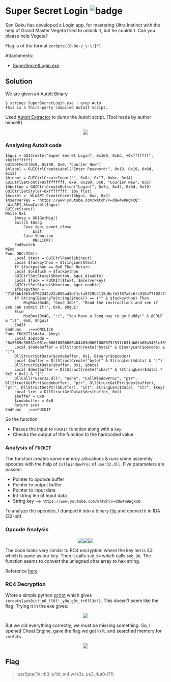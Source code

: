 # Super Secret Login ![badge](https://img.shields.io/badge/Post%20CTF-Writeup-success)

Son Goku has developed a Login app, for mastering Ultra Instinct with the help of Grand Master Vegeta tried to unlock it, but he couldn't. Can you please help Vegeta?

Flag is of the format `zer0pts{[0-9a-z_\-\!]*}`

Attachments:
* [SuperSecretLogin.exe](./SuperSecretLogin.exe)

## Solution
We are given an AutoIt Binary
```
$ strings SuperSecretLogin.exe | grep Auto
This is a third-party compiled AutoIt script.
```
Used [AutoIt Extractor](https://gitlab.com/x0r19x91/autoit-extractor) to dump the AutoIt script. (Tool made by author himself)

<p align="center"><img src="extract.png"></p>

### Analysing AutoIt code
```autoit
$hgui = GUICreate("Super Secret Login", 0x160, 0x6d, +0xffffffff, +0xffffffff)
GUISetFont(0x9, 0x190, 0x0, "Courier New")
$hlabel = GUICtrlCreateLabel("Enter Password:", 0x19, 0x19, 0x6d, 0x12)
$hinput = GUICtrlCreateInput("", 0x8c, 0x17, 0xbc, 0x14)
GUICtrlSetFont(+0xffffffff, 0x9, 0x190, 0x0, "Courier New", 0x5)
$hbutton = GUICtrlCreateButton("Login!", 0x7a, 0x47, 0x6d, 0x19)
GUICtrlSetStyle(+0xffffffff, $bs_flat)
$hcaret = _WinAPI_CreateCaret($hgui, 0xa, 0x2)
$mserverkey = "https://www.youtube.com/watch?v=dQw4w9WgXcQ"
_WinAPI_ShowCaret($hgui)
GUISetState()
While 0x1
    $hmsg = GUIGetMsg()
    Switch $hmsg
        Case $gui_event_close
            Exit
        Case $hbutton
            ONCLICK()
    EndSwitch
WEnd
Func ONCLICK()
    Local $text = GUICtrlRead($hinput)
    Local $fuckpython = StringLen($text)
    If $fuckpython == 0x0 Then Return
    Local $oldfuck = $fuckpython
    GUICtrlSetState($hbutton, $gui_disable)
    Local $fuck = FUCKIT($text, $mserverkey)
    GUICtrlSetState($hbutton, $gui_enable)
    $fuckpython = "7188bb1563e5702342e22a856ad3df1cfa9729b4115d8cfb1f07a0c6fc916477f02f77d656834379b32e"
    If String(BinaryToString($fuck)) == ("" & $fuckpython) Then
        MsgBox(0x40, "Good Job!", "Read the instructions and see if you can submit It!", 0x0, $hgui)
    Else
        MsgBox(0x40, ":(", "You have a long way to go buddy!" & @CRLF & ":(", 0x0, $hgui)
    EndIf
EndFunc   ;==>ONCLICK
Func FUCKIT($data, $key)
    Local $opcode = "0x5589e56031c081ec00010000880404403d0001000075f531f631db0fb6043401c389f0b92b00000031d2f7f18b45140fbe0c1001cb0fb6db8a0c348a041c880434880c1c83c60181fe0001000075cc31f631d231c942460fb6d28a041401c10fb6c98a1c0c88040c881c1400d80fb6c08b7d0c8a5c37ff8a040431c38b7d08e8100000003b751075cc81c40001000061c9c210005053eb1858c1eb048a1c18885c77fe5b83e30f8a1c18885c77ff58c3e8e3ffffff30313233343536373839616263646566"
    Local $codebuffer = DllStructCreate("byte[" & BinaryLen($opcode) & "]")
    DllStructSetData($codebuffer, 0x1, Binary($opcode))
    Local $buffer = DllStructCreate("byte[" & StringLen($data) & "]")
    DllStructSetData($buffer, 0x1, $data)
    Local $destbuffer = DllStructCreate("char[" & (StringLen($data) * 0x2 + 0x1) & "]")
    DllCall("user32.dll", "none", "CallWindowProc", "ptr", DllStructGetPtr($codebuffer), "ptr", DllStructGetPtr($destbuffer), "ptr", DllStructGetPtr($buffer), "int", StringLen($data), "str", $key)
    Local $ret = DllStructGetData($destbuffer, 0x1)
    $buffer = 0x0
    $codebuffer = 0x0
    Return $ret
EndFunc   ;==>FUCKIT
```
So the function
- Passes the input to `FUCKIT` function along with a `key`.
- Checks the output of the function to the hardcoded value.

### Analysis of `FUCKIT`
The function creates some memroy allocations & runs some assembly opcodes with the help of `CallWindowProc` of `user32.dll`. Five parameters are passed:
- Pointer to opcode buffer
- Pointer to output buffer
- Pointer to input data
- Int string len of input data
- String key --> `https://www.youtube.com/watch?v=dQw4w9WgXcQ`

To analyze the opcodes, I dumped it into a binary [file](./native_code) and opened it in IDA (32-bit).

### Opcode Analysis
<p align="center"><img src="key_init.png"><img src="rc4.png"><img src="to_hex.png"></p>

The code looks very similar to RC4 encryption where the key len is 43 which is same as our key. Then it calls `sub_94` which calls `sub_98`. The function seems to convert the unisgned char array to hex string.

Reference [here](https://www.charmysoft.com/app/rc4-cipher/code/rc4_cipher.c)

### RC4 Decryption
Wrote a simple python [script](./decode.py) which gives `zeropts{aut0it!_n0_!l0l!_y0u_g0t_tr0ll3d!}`. This doesn't seem like the flag. Trying it in the exe gives:
<p align="center"><img src="fake_flag.png"></p>

But we did everything correctly, we must be missing something. So, I opened Cheat Engine, gave the flag we got in it, and searched memory for `zer0pts`.
<p align="center"><img src="flag.png"></p>

## Flag
> zer0pts{1n_th3_w1ld_m4lw4r3s_us3_4ut0-i7!}